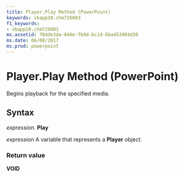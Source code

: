 ```yaml
---
title: Player.Play Method (PowerPoint)
keywords: vbapp10.chm726003
f1_keywords:
- vbapp10.chm726003
ms.assetid: 784de3da-846e-fb9d-bc14-6ba453904d30
ms.date: 06/08/2017
ms.prod: powerpoint
---
```



# Player.Play Method (PowerPoint)

Begins playback for the specified media.


## Syntax

 _expression_. **Play**

 _expression_ A variable that represents a **Player** object.


### Return value

 **VOID**


